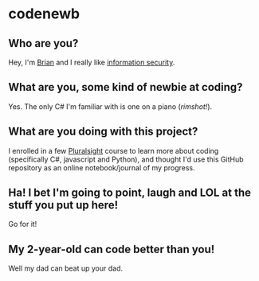 # codenewb

## Who are you?
Hey, I'm [Brian](https://brianjohnson.tv) and I really like [information security](https://7ms.us).  

## What are you, some kind of newbie at coding?
Yes.  The only C# I'm familiar with is one on a piano (*rimshot!*).

## What are you doing with this project?
I enrolled in a few [Pluralsight](https://pluralsight.com) course to learn more about coding (specifically C#, javascript and Python), and thought I'd use this GitHub repository as an online notebook/journal of my progress.  

## Ha!  I bet I'm going to point, laugh and LOL at the stuff you put up here!
Go for it!

## My 2-year-old can code better than you!
Well my dad can beat up your dad.
